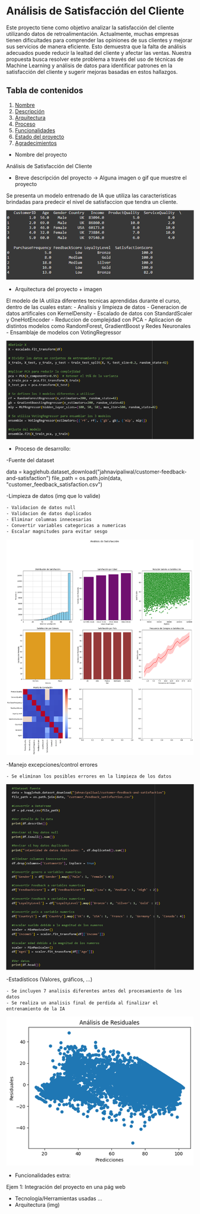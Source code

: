 # Análisis de Satisfacción del Cliente

Este proyecto tiene como objetivo analizar la satisfacción del cliente utilizando datos de retroalimentación. Actualmente, muchas empresas tienen dificultades para comprender las opiniones de sus clientes y mejorar sus servicios de manera eficiente. Esto demuestra que la falta de análisis adecuados puede reducir la lealtad del cliente y afectar las ventas. Nuestra propuesta busca resolver este problema a través del uso de técnicas de Machine Learning y análisis de datos para identificar patrones en la satisfacción del cliente y sugerir mejoras basadas en estos hallazgos.

## Tabla de contenidos

1. [Nombre](#Nombre)
2. [Descripción](#descripción)
3. [Arquitectura](#Arquitectura)
4. [Proceso](#Proceso)
5. [Funcionalidades](#Funcionalidades)
6. [Estado del proyecto](#EstadoDelProyecto)
7. [Agradecimientos](#Agradecimientos)


* Nombre del proyecto

Análisis de Satisfacción del Cliente

* Breve descripción del proyecto -> Alguna imagen o gif que muestre el proyecto

Se presenta un modelo entrenado de IA que utiliza las caracteristicas brindadas para predecir el nivel de satisfaccion que tendra un cliente.

![alt text](/imgs/image.png)

* Arquitectura del proyecto + imagen

El modelo de IA utiliza diferentes tecnicas aprendidas durante el curso, dentro de las cuales estan:
    - Analisis y limpieza de datos
    - Generacion de datos artificales con KernelDensity
    - Escalado de datos con StandardScaler y OneHotEncoder
    - Reduccion de complejidad con PCA
    - Aplicacion de distintos modelos como RandomForest, GradientBoost y Redes Neuronales
    - Ensamblaje de modelos con VotingRegressor

![alt text](/imgs/image-1.png)   

* Proceso de desarrollo:

-Fuente del dataset

data = kagglehub.dataset_download("jahnavipaliwal/customer-feedback-and-satisfaction")
file_path = os.path.join(data, "customer_feedback_satisfaction.csv")

-Limpieza de datos (img que lo valide)

    - Validacion de datos null
    - Validacion de datos duplicados
    - Eliminar columnas innecesarias
    - Convertir variables categoricas a numericas
    - Escalar magnitudes para evitar sesgo 

![alt text](/imgs/image-2.png)

-Manejo excepciones/control errores

    - Se eliminan los posibles errores en la limpieza de los datos

![alt text](/imgs/image-3.png)

-Estadísticos (Valores, gráficos, …)

    - Se incluyen 7 analisis diferentes antes del procesamiento de los datos
    - Se realiza un analisis final de perdida al finalizar el entrenamiento de la IA

![alt text](/imgs/image-4.png)

* Funcionalidades extra:

Ejem 1: Integración del proyecto en una pág web
- Tecnología/Herramientas usadas …
- Arquitectura (img)

